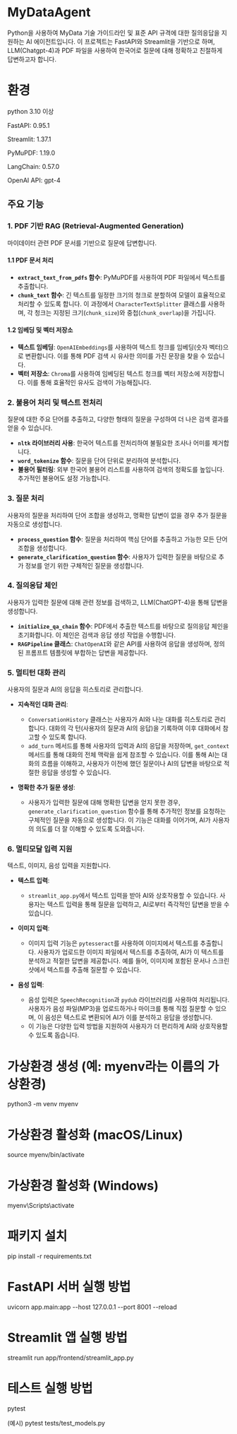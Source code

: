 # MyDataAgent
Python을 사용하여 MyData 기술 가이드라인 및 표준 API 규격에 대한 질의응답을 지원하는 AI 에이전트입니다.
이 프로젝트는 FastAPI와 Streamlit을 기반으로 하며, LLM(Chatgpt-4)과 PDF 파일을 사용하여 한국어로 질문에 대해 정확하고 친절하게 답변하고자 합니다.

# 환경 
python 3.10 이상

FastAPI: 0.95.1

Streamlit: 1.37.1

PyMuPDF: 1.19.0

LangChain: 0.57.0

OpenAI API: gpt-4

## 주요 기능

### 1. **PDF 기반 RAG (Retrieval-Augmented Generation)**
마이데이터 관련 PDF 문서를 기반으로 질문에 답변합니다.

#### 1.1 PDF 문서 처리
- **`extract_text_from_pdfs` 함수**: PyMuPDF를 사용하여 PDF 파일에서 텍스트를 추출합니다.
- **`chunk_text` 함수**: 긴 텍스트를 일정한 크기의 청크로 분할하여 모델이 효율적으로 처리할 수 있도록 합니다. 이 과정에서 `CharacterTextSplitter` 클래스를 사용하며, 각 청크는 지정된 크기(`chunk_size`)와 중첩(`chunk_overlap`)을 가집니다.

#### 1.2 임베딩 및 벡터 저장소
- **텍스트 임베딩**: `OpenAIEmbeddings`를 사용하여 텍스트 청크를 임베딩(숫자 벡터)으로 변환합니다. 이를 통해 PDF 검색 시 유사한 의미를 가진 문장을 찾을 수 있습니다.
- **벡터 저장소**: `Chroma`를 사용하여 임베딩된 텍스트 청크를 벡터 저장소에 저장합니다. 이를 통해 효율적인 유사도 검색이 가능해집니다.

### 2. **불용어 처리 및 텍스트 전처리**
질문에 대한 주요 단어를 추출하고, 다양한 형태의 질문을 구성하여 더 나은 검색 결과를 얻을 수 있습니다.

- **`nltk` 라이브러리 사용**: 한국어 텍스트를 전처리하여 불필요한 조사나 어미를 제거합니다.
- **`word_tokenize` 함수**: 질문을 단어 단위로 분리하여 분석합니다.
- **불용어 필터링**: 외부 한국어 불용어 리스트를 사용하여 검색의 정확도를 높입니다. 추가적인 불용어도 설정 가능합니다.

### 3. **질문 처리**
사용자의 질문을 처리하여 단어 조합을 생성하고, 명확한 답변이 없을 경우 추가 질문을 자동으로 생성합니다.

- **`process_question` 함수**: 질문을 처리하여 핵심 단어를 추출하고 가능한 모든 단어 조합을 생성합니다.
- **`generate_clarification_question` 함수**: 사용자가 입력한 질문을 바탕으로 추가 정보를 얻기 위한 구체적인 질문을 생성합니다.

### 4. **질의응답 체인**
사용자가 입력한 질문에 대해 관련 정보를 검색하고, LLM(ChatGPT-4)을 통해 답변을 생성합니다.

- **`initialize_qa_chain` 함수**: PDF에서 추출한 텍스트를 바탕으로 질의응답 체인을 초기화합니다. 이 체인은 검색과 응답 생성 작업을 수행합니다.
- **`RAGPipeline` 클래스**: `ChatOpenAI`와 같은 API를 사용하여 응답을 생성하며, 정의된 프롬프트 템플릿에 부합하는 답변을 제공합니다.

### 5. **멀티턴 대화 관리**
사용자의 질문과 AI의 응답을 히스토리로 관리합니다.

- **지속적인 대화 관리**:
    - `ConversationHistory` 클래스는 사용자가 AI와 나눈 대화를 히스토리로 관리합니다. 대화의 각 턴(사용자의 질문과 AI의 응답)을 기록하여 이후 대화에서 참고할 수 있도록 합니다.
    - `add_turn` 메서드를 통해 사용자의 입력과 AI의 응답을 저장하며, `get_context` 메서드를 통해 대화의 전체 맥락을 쉽게 참조할 수 있습니다. 이를 통해 AI는 대화의 흐름을 이해하고, 사용자가 이전에 했던 질문이나 AI의 답변을 바탕으로 적절한 응답을 생성할 수 있습니다.

- **명확한 추가 질문 생성**:
    - 사용자가 입력한 질문에 대해 명확한 답변을 얻지 못한 경우, `generate_clarification_question` 함수를 통해 추가적인 정보를 요청하는 구체적인 질문을 자동으로 생성합니다. 이 기능은 대화를 이어가며, AI가 사용자의 의도를 더 잘 이해할 수 있도록 도와줍니다.

### 6. **멀티모달 입력 지원**
텍스트, 이미지, 음성 입력을 지원합니다.

- **텍스트 입력**:
    - `streamlit_app.py`에서 텍스트 입력을 받아 AI와 상호작용할 수 있습니다. 사용자는 텍스트 입력을 통해 질문을 입력하고, AI로부터 즉각적인 답변을 받을 수 있습니다.

- **이미지 입력**:
    - 이미지 입력 기능은 `pytesseract`를 사용하여 이미지에서 텍스트를 추출합니다. 사용자가 업로드한 이미지 파일에서 텍스트를 추출하여, AI가 이 텍스트를 분석하고 적절한 답변을 제공합니다. 예를 들어, 이미지에 포함된 문서나 스크린샷에서 텍스트를 추출해 질문할 수 있습니다.

- **음성 입력**:
    - 음성 입력은 `SpeechRecognition`과 `pydub` 라이브러리를 사용하여 처리됩니다. 사용자가 음성 파일(MP3)을 업로드하거나 마이크를 통해 직접 질문할 수 있으며, 이 음성은 텍스트로 변환되어 AI가 이를 분석하고 응답을 생성합니다.
    - 이 기능은 다양한 입력 방법을 지원하여 사용자가 더 편리하게 AI와 상호작용할 수 있도록 돕습니다.


# 가상환경 생성 (예: myenv라는 이름의 가상환경)
python3 -m venv myenv

# 가상환경 활성화 (macOS/Linux)
source myenv/bin/activate

# 가상환경 활성화 (Windows)
myenv\Scripts\activate

# 패키지 설치
pip install -r requirements.txt

# FastAPI 서버 실행 방법

uvicorn app.main:app --host 127.0.0.1 --port 8001 --reload

# Streamlit 앱 실행 방법 

streamlit run app/frontend/streamlit_app.py

# 테스트 실행 방법

pytest

(예시) pytest tests/test_models.py







